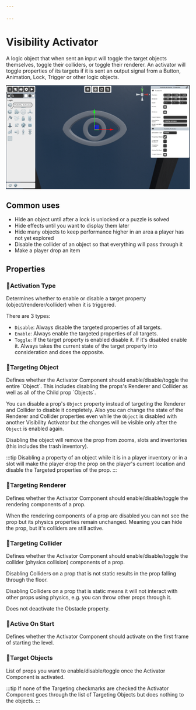 ```yaml
---

---
```


# Visibility Activator

A logic object that when sent an input will toggle the target objects themselves, toggle their colliders, or toggle their renderer. An activator will toggle properties of its targets if it is sent an output signal from a Button, Animation, Lock, Trigger or other logic objects.

![Visibility Activator Selector](./img/Visibility_Activator-Selector.png)


## Common uses
- Hide an object until after a lock is unlocked or a puzzle is solved
- Hide effects until you want to display them later
- Hide many objects to keep performance higher in an area a player has not yet explored
- Disable the collider of an object so that everything will pass through it
- Make a player drop an item


## Properties


### :small_orange_diamond:Activation Type
<div className="highlight-div">
Determines whether to enable or disable a target property (object/renderer/collider) when it is triggered.
</div>

There are 3 types:
- `Disable`: Always disable the targeted properties of all targets.
- `Enable`: Always enable the targeted properties of all targets.
- `Toggle`: If the target property is enabled disable it. If it's disabled enable it. Always takes the current state of the target property into consideration and does the opposite.


### :small_orange_diamond:Targeting Object

<div className="highlight-div">
Defines whether the Activator Component should enable/disable/toggle the entire `Object`. This includes disabling the props's Renderer and Collider as well as all of the Child prop `Objects`.
</div>

You can disable a prop's `Object` property instead of targeting the Renderer and Collider to disable it completely. Also you can change the state of the Renderer and Collider properties even while the `Object` is disabled with another Visibility Activator but the changes will be visible only after the `Object` is enabled again.

Disabling the object will remove the prop from zooms, slots and inventories (this includes the trash inventory).

:::tip
Disabling a property of an object while it is in a player inventory or in a slot will make the player drop the prop on the player's current location and disable the Targeted properties of the prop.
:::

### :small_orange_diamond:Targeting Renderer

<div className="highlight-div">
Defines whether the Activator Component should enable/disable/toggle the rendering components of a prop.
</div>

 When the rendering components of a prop are disabled you can not see the prop but its physics properties remain unchanged. Meaning you can hide the prop, but it's colliders are still active.

### :small_orange_diamond:Targeting Collider
<div className="highlight-div">
Defines whether the Activator Component should enable/disable/toggle the collider (physics collision) components of a prop.
</div>

Disabling Colliders on a prop that is not static results in the prop falling through the floor.

Disabling Colliders on a prop that is static means it will not interact with other props using physics, e.g. you can throw other props through it.

Does not deactivate the Obstacle property.

### :small_orange_diamond:Active On Start
<div className="highlight-div">
Defines whether the Activator Component should activate on the first frame of starting the level.
</div>

### :small_orange_diamond:Target Objects
<div className="highlight-div">
List of props you want to enable/disable/toggle once the Activator Component is activated.
</div>

:::tip
If none of the Targeting checkmarks are checked the Activator Component goes through the list of Targeting Objects but does nothing to the objects. 
:::